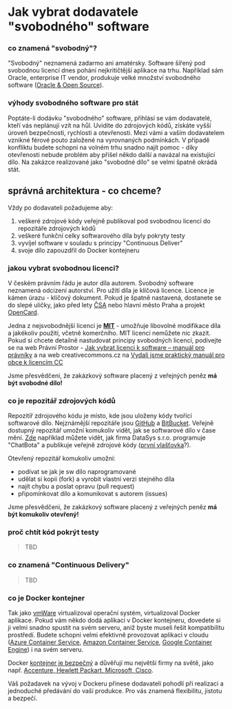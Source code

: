 # Jak vybrat dodavatele "svobodného" software

### co znamená "svobodný"?

"Svobodný" neznamená zadarmo ani amatérsky. Software šířený pod svobodnou licencí dnes pohání nejkritičtější aplikace na trhu. Například sám Oracle, enterprise IT vendor, produkuje velké množství svobodného software ([Oracle & Open Source](http://www.oracle.com/us/technologies/open-source/overview/index.html)). 

### výhody svobodného software pro stát

Poptáte-li dodávku "svobodného" software, přihlásí se vám dodavatelé, kteří vás neplánují vzít na hůl. Uvidíte do zdrojových kódů, získáte vyšší úroveň bezpečnosti, rychlosti a otevřenosti. Mezi vámi a vaším dodavatelem vznikné férové pouto založené na vyrovnaných podmínkách. V případě konfliktu budete schopni na volném trhu snadno najít pomoc - díky otevřenosti nebude problém aby přišel někdo další a navázal na existující dílo. Na zakázce realizované jako "svobodné dílo" se velmi špatně okrádá stát.

## správná architektura - co chceme?

Vždy po dodavateli požadujeme aby:

1. veškeré zdrojové kódy veřejně publikoval pod svobodnou licencí do repozitáře zdrojových kódů 
2. veškeré funkční celky softwarového díla byly pokryty testy
3. vyvíjel software v souladu s principy "Continuous Deliver" 
4. svoje dílo zapouzdřil do Docker kontejneru

### jakou vybrat svobodnou licenci?

V českém právním řádu je autor díla autorem. Svobodný software neznamená odcizení autorství. Pro užití díla je klíčová licence. Licence je kámen úrazu - klíčový dokument. Pokud je špatně nastavená, dostanete se do slepé uličky, jako před lety [ČSA](http://www.ceskatelevize.cz/ct24/ct24/ekonomika/1371604-reporteri-ct-csa-neopravnene-uzivaji-stare-logo) nebo hlavní město Praha a projekt [OpenCard](http://praha.idnes.cz/praha-odmita-platit-stamiliony-za-licence-k-opencard-f94-/praha-zpravy.aspx?c=A140506_144238_praha-zpravy_klu). 

Jedna z nejsvobodnější licenci je [**MIT**](https://cs.wikipedia.org/wiki/Licence_MIT) - umožňuje libovolné modifikace díla a jakékoliv použití, včetně komerčního. MIT licencí nemůžete nic zkazit. Pokud si chcete detailně nastudovat principy svobodných licencí, podívejte se na web Právní Prostor - [Jak vybrat licenci k software – manuál pro právníky](http://www.pravniprostor.cz/clanky/obcanske-pravo/jak-vybrat-licenci-k-software-manual-pro-pravniky) a na web creativecommons.cz na [Vydali jsme praktický manuál pro obce k licencím CC](http://www.creativecommons.cz/vydali-jsme-prakticky-manual-pro-obce-k-licencim-cc/)

Jsme přesvědčeni, že zakázkový software placený z veřejných peněz **má být svobodné dílo!**

### co je repozitář zdrojových kódů

Repozitíř zdrojového kódu je místo, kde jsou uloženy kódy tvořící softwarové dílo. Nejznámější repozitáře jsou [GitHub](https://github.com/) a [BitBucket](https://bitbucket.org/). Veřejně dostupný repozitář umožní komukoliv vidět, jak se softwarové dílo v čase mění. [Zde](https://github.com/datasyscz/KeboolaChatbot/commits/master) například můžete vidět, jak firma DataSys s.r.o. programuje "ChatBota" a publikuje veřejně zdrojové kódy ([první vlašťovka](http://take.ms/axOvj)?).

 Otevřený repozitář komukoliv umožní:
  - podívat se jak je sw dílo naprogramované
  - udělat si kopii (fork) a vyrobit vlastní verzi stejného díla
  - najít chybu a poslat opravu (pull request)
  - připomínkovat dílo a komunikovat s autorem (issues) 

Jsme přesvědčeni, že zakázkový software placený z veřejných peněz **má být komukoliv otevřený!**

### proč chtít kód pokrýt testy
> TBD
### co znamená "Continuous Delivery"
> TBD
### co je Docker kontejner

Tak jako [vmWare](http://www.vmware.com/) virtualizoval operační systém, virtualizoval Docker aplikace. Pokud vám někdo dodá aplikaci v Docker kontejneru, dovedete si ji velmi snadno spustit na svém serveru, aniž byste museli řešit kompatibilitu prostředí. Budete schopni velmi efektivně provozovat aplikaci v cloudu ([Azure Container Service](https://azure.microsoft.com/en-us/services/container-service/), [Amazon Container Service](https://aws.amazon.com/ecs/), [Google Container Engine](https://cloud.google.com/container-engine/)) i na svém serveru.

Docker [kontejner je bezpečný](https://www.docker.com/docker-security) a důvěřují mu největší firmy na světě, jako např. [Accenture, Hewlett Packart, Microsoft, Cisco](https://www.docker.com/partners/partner-program#/partners_spotlight).

Váš požadavek na vývoj v Dockeru přinese dodavateli pohodlí při realizaci a jednoduché předávání do vaší produkce. Pro vás znamená flexibilitu, jistotu a bezpečí.